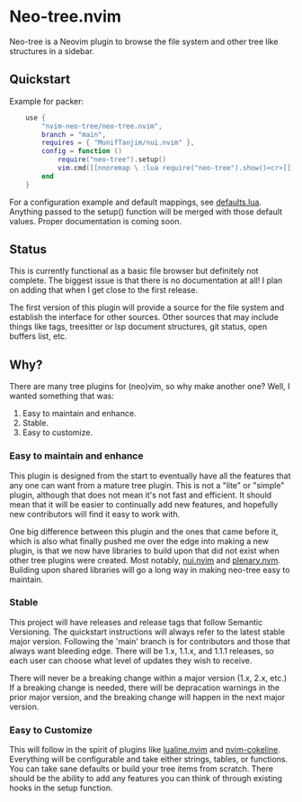 # Neo-tree.nvim

Neo-tree is a Neovim plugin to browse the file system and other tree like
structures in a sidebar. 

## Quickstart

Example for packer:
```lua
    use {
        "nvim-neo-tree/neo-tree.nvim",
        branch = "main",
        requires = { "MunifTanjim/nui.nvim" },
        config = function ()
            require("neo-tree").setup()
            vim.cmd([[nnoremap \ :lua require("neo-tree").show()<cr>]])
        end
    }
```

For a configuration example and default mappings, see [defaults.lua](https://github.com/nvim-neo-tree/neo-tree.nvim/blob/main/lua/neo-tree/defaults.lua).
Anything passed to the setup() function will be merged with those default values.
Proper documentation is coming soon.

## Status

This is currently functional as a basic file browser but definitely not
complete. The biggest issue is that there is no documentation at all! I plan on
adding that when I get close to the first release.

The first version of this plugin will provide a source for the file system and
establish the interface for other sources. Other sources that may include things
like tags, treesitter or lsp document structures, git status, open buffers 
list, etc.

## Why?

There are many tree plugins for (neo)vim, so why make another one? Well, I
wanted something that was:

1. Easy to maintain and enhance.
2. Stable.
3. Easy to customize.

### Easy to maintain and enhance

This plugin is designed from the start to eventually have all the features that 
any one can want from a mature tree plugin. This is not a "lite" or "simple"
plugin, although that does not mean it's not fast and efficient. It should mean
that it will be easier to continually add new features, and hopefully new
contributors will find it easy to work with.

One big difference between this plugin and the ones that came before it, which
is also what finally pushed me over the edge into making a new plugin, is that
we now have libraries to build upon that did not exist when other tree plugins
were created. Most notably, [nui.nvim](https://github.com/MunifTanjim/nui.nvim)
and [plenary.nvm](https://github.com/nvim-lua/plenary.nvim). Building upon
shared libraries will go a long way in making neo-tree easy to maintain.

### Stable

This project will have releases and release tags that follow Semantic
Versioning. The quickstart instructions will always refer to the latest stable
major version. Following the 'main' branch is for contributors and those that
always want bleeding edge. There will be 1.x, 1.1.x, and 1.1.1 releases, so each
user can choose what level of updates they wish to receive.

There will never be a breaking change within a major version (1.x, 2.x, etc.) If
a breaking change is needed, there will be depracation warnings in the prior
major version, and the breaking change will happen in the next major version.

### Easy to Customize

This will follow in the spirit of plugins like
[lualine.nvim](https://github.com/nvim-lualine/lualine.nvim) and
[nvim-cokeline](https://github.com/noib3/nvim-cokeline). Everything will be
configurable and take either strings, tables, or functions. You can take sane
defaults or build your tree items from scratch. There should be the ability to
add any features you can think of through existing hooks in the setup function.
